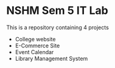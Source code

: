 # NSHM Sem 5 IT Lab

This is a repository containing 4 projects

- College website
- E-Commerce Site
- Event Calendar
- Library Management System